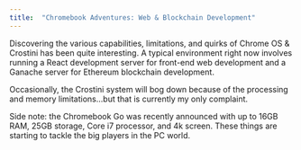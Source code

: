 ```yaml
---
title:  "Chromebook Adventures: Web & Blockchain Development"
---
```


Discovering the various capabilities, limitations, and quirks of Chrome OS & Crostini has been quite interesting. A typical environment right now involves running a React development server for front-end web development and a Ganache server for Ethereum blockchain development.

Occasionally, the Crostini system will bog down because of the processing and memory limitations...but that is currently my only complaint.

Side note: the Chromebook Go was recently announced with up to 16GB RAM, 25GB storage, Core i7 processor, and 4k screen. These things are starting to tackle the big players in the PC world.
